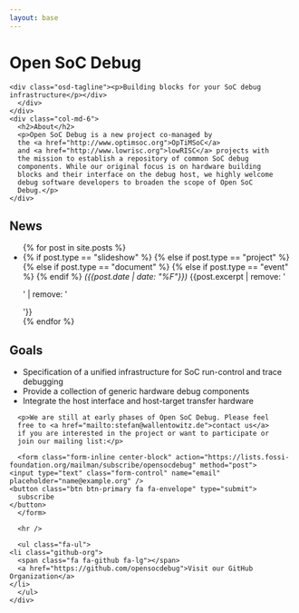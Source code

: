 ```yaml
---
layout: base
---
```

<div class="container">
  <div class="row">
    <div class="col-md-6">
      <div class="logo-container">
        <a class="logo" href="{{ page.baseurl }}" style="background-image: url('{{ site.baseurl }}/images/logo.png')"></a>
	<div class="osd-title"><h1>Open SoC Debug</h1></div>
      
	<div class="osd-tagline"><p>Building blocks for your SoC debug infrastructure</p></div>
      </div>
    </div>
    <div class="col-md-6">
      <h2>About</h2>
      <p>Open SoC Debug is a new project co-managed by
      the <a href="http://www.optimsoc.org">OpTiMSoC</a>
      and <a href="http://www.lowrisc.org">lowRISC</a> projects with
      the mission to establish a repository of common SoC debug
      components. While our original focus is on hardware building
      blocks and their interface on the debug host, we highly welcome
      debug software developers to broaden the scope of Open SoC
      Debug.</p>
    </div>
</div>
<div class="row">      
    <div class="col-md-6">
      <h2>News</h2>
      <ul class="fa-ul">
	{% for post in site.posts %}
	<li>
	  {% if post.type == "slideshow" %}
	  <i class="fa-li fa fa-desktop"></i>
	  {% else if post.type == "project" %}
	  <i class="fa-li fa fa-github fa-lg"></i>
	  {% else if post.type == "document" %}
	  <i class="fa-li fa fa-file-text-o fa-lg"></i>
	  {% else if post.type == "event" %}
	  <i class="fa-li fa fa-calendar fa-lg"></i>
	  {% endif %}
	  <span class="news"><i>({{post.date | date: "%F"}})</i>
	  {{post.excerpt | remove: '<p>' | remove: '</p>'}}</span>
	</li>
	{% endfor %}
      </ul>
    </div>
    <div class="col-md-6">
      <h2>Goals</h2>
      <ul>
	<li>Specification of a unified infrastructure for SoC
	run-control and trace debugging</li>
	<li>Provide a collection of generic hardware debug
	components</li>
	<li>Integrate the host interface and host-target transfer
	hardware</li>
      </ul>

      <p>We are still at early phases of Open SoC Debug. Please feel
      free to <a href="mailto:stefan@wallentowitz.de">contact us</a>
      if you are interested in the project or want to participate or
      join our mailing list:</p>

      <form class="form-inline center-block" action="https://lists.fossi-foundation.org/mailman/subscribe/opensocdebug" method="post">
	<input type="text" class="form-control" name="email" placeholder="name@example.org" />
	<button class="btn btn-primary fa fa-envelope" type="submit">
	  subscribe
	</button>
      </form>

      <hr />

      <ul class="fa-ul">
	<li class="github-org">
	  <span class="fa fa-github fa-lg"></span>
	  <a href="https://github.com/opensocdebug">Visit our GitHub Organization</a>
	</li>
      </ul>
    </div>
</div>
</div>
